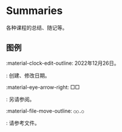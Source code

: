 # Summaries

各种课程的总结、随记等。

<!-- hooks/relationship.py -->

## 图例

:material-clock-edit-outline: 2022年12月26日。

:   创建、修改日期。

:material-eye-arrow-right: □□

:   另请参阅。

:material-file-move-outline: `○○.○`

:   请参考文件。
